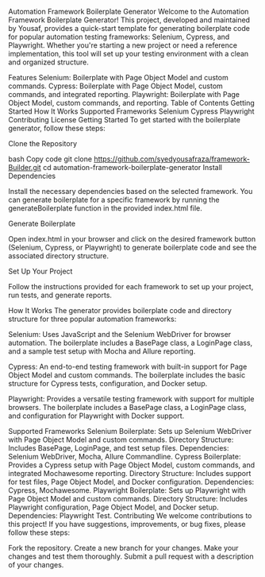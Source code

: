 Automation Framework Boilerplate Generator
Welcome to the Automation Framework Boilerplate Generator! This project, developed and maintained by Yousaf, provides a quick-start template for generating boilerplate code for popular automation testing frameworks: Selenium, Cypress, and Playwright. Whether you're starting a new project or need a reference implementation, this tool will set up your testing environment with a clean and organized structure.

Features
Selenium: Boilerplate with Page Object Model and custom commands.
Cypress: Boilerplate with Page Object Model, custom commands, and integrated reporting.
Playwright: Boilerplate with Page Object Model, custom commands, and reporting.
Table of Contents
Getting Started
How It Works
Supported Frameworks
Selenium
Cypress
Playwright
Contributing
License
Getting Started
To get started with the boilerplate generator, follow these steps:

Clone the Repository

bash
Copy code
git clone https://github.com/syedyousafraza/framework-Builder.git
cd automation-framework-boilerplate-generator
Install Dependencies

Install the necessary dependencies based on the selected framework. You can generate boilerplate for a specific framework by running the generateBoilerplate function in the provided index.html file.

Generate Boilerplate

Open index.html in your browser and click on the desired framework button (Selenium, Cypress, or Playwright) to generate boilerplate code and see the associated directory structure.

Set Up Your Project

Follow the instructions provided for each framework to set up your project, run tests, and generate reports.

How It Works
The generator provides boilerplate code and directory structure for three popular automation frameworks:

Selenium: Uses JavaScript and the Selenium WebDriver for browser automation. The boilerplate includes a BasePage class, a LoginPage class, and a sample test setup with Mocha and Allure reporting.

Cypress: An end-to-end testing framework with built-in support for Page Object Model and custom commands. The boilerplate includes the basic structure for Cypress tests, configuration, and Docker setup.

Playwright: Provides a versatile testing framework with support for multiple browsers. The boilerplate includes a BasePage class, a LoginPage class, and configuration for Playwright with Docker support.

Supported Frameworks
Selenium
Boilerplate: Sets up Selenium WebDriver with Page Object Model and custom commands.
Directory Structure: Includes BasePage, LoginPage, and test setup files.
Dependencies: Selenium WebDriver, Mocha, Allure Commandline.
Cypress
Boilerplate: Provides a Cypress setup with Page Object Model, custom commands, and integrated Mochawesome reporting.
Directory Structure: Includes support for test files, Page Object Model, and Docker configuration.
Dependencies: Cypress, Mochawesome.
Playwright
Boilerplate: Sets up Playwright with Page Object Model and custom commands.
Directory Structure: Includes Playwright configuration, Page Object Model, and Docker setup.
Dependencies: Playwright Test.
Contributing
We welcome contributions to this project! If you have suggestions, improvements, or bug fixes, please follow these steps:

Fork the repository.
Create a new branch for your changes.
Make your changes and test them thoroughly.
Submit a pull request with a description of your changes.